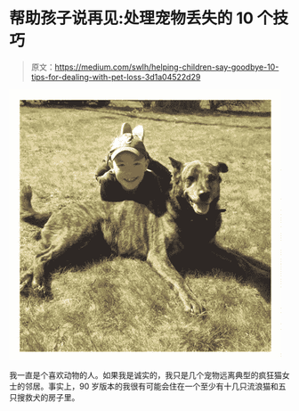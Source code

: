 # 帮助孩子说再见:处理宠物丢失的 10 个技巧

> 原文：<https://medium.com/swlh/helping-children-say-goodbye-10-tips-for-dealing-with-pet-loss-3d1a04522d29>

![](img/b23ad69b6a32abb68f0cc30fab663a94.png)

我一直是个喜欢动物的人。如果我是诚实的，我只是几个宠物远离典型的疯狂猫女士的邻居。事实上，90 岁版本的我很有可能会住在一个至少有十几只流浪猫和五只搜救犬的房子里。